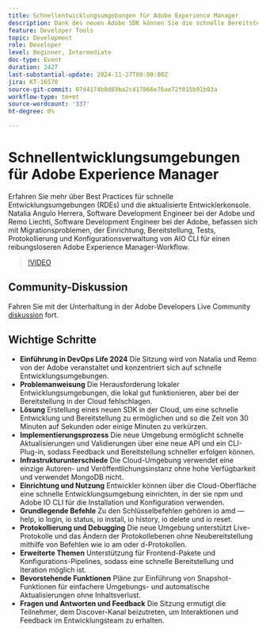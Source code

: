 ```yaml
---
title: Schnellentwicklungsumgebungen für Adobe Experience Manager
description: Dank des neuen Adobe SDK können Sie die schnelle Bereitstellung in Cloud-Umgebungen erleichtern, die Bereitstellungszeit erheblich verkürzen und schnelle Aktualisierungen, Live-Protokolle und erweiterte Konfigurationsoptionen unterstützen, wie in DevOps Life 2024 erläutert.
feature: Developer Tools
topic: Development
role: Developer
level: Beginner, Intermediate
doc-type: Event
duration: 2427
last-substantial-update: 2024-11-27T00:00:00Z
jira: KT-16570
source-git-commit: 07d4174b0d89ba2c417866e76ae72f015b91b03a
workflow-type: tm+mt
source-wordcount: '337'
ht-degree: 0%

---
```



# Schnellentwicklungsumgebungen für Adobe Experience Manager

Erfahren Sie mehr über Best Practices für schnelle Entwicklungsumgebungen (RDEs) und die aktualisierte Entwicklerkonsole. Natalia Angulo Herrera, Software Development Engineer bei der Adobe und Remo Liechti, Software Development Engineer bei der Adobe, befassen sich mit Migrationsproblemen, der Einrichtung, Bereitstellung, Tests, Protokollierung und Konfigurationsverwaltung von AIO CLI für einen reibungsloseren Adobe Experience Manager-Workflow.

>[!VIDEO](https://video.tv.adobe.com/v/3440397/?learn=on&enablevpops)


## Community-Diskussion

Fahren Sie mit der Unterhaltung in der Adobe Developers Live Community [diskussion](https://adobe.ly/3UJluDo) fort.

## Wichtige Schritte

* **Einführung in DevOps Life 2024** Die Sitzung wird von Natalia und Remo von der Adobe veranstaltet und konzentriert sich auf schnelle Entwicklungsumgebungen.
* **Problemanweisung** Die Herausforderung lokaler Entwicklungsumgebungen, die lokal gut funktionieren, aber bei der Bereitstellung in der Cloud fehlschlagen.
* **Lösung** Erstellung eines neuen SDK in der Cloud, um eine schnelle Entwicklung und Bereitstellung zu ermöglichen und so die Zeit von 30 Minuten auf Sekunden oder einige Minuten zu verkürzen.
* **Implementierungsprozess** Die neue Umgebung ermöglicht schnelle Aktualisierungen und Validierungen über eine neue API und ein CLI-Plug-in, sodass Feedback und Bereitstellung schneller erfolgen können.
* **Infrastrukturunterschiede** Die Cloud-Umgebung verwendet eine einzige Autoren- und Veröffentlichungsinstanz ohne hohe Verfügbarkeit und verwendet MongoDB nicht.
* **Einrichtung und Nutzung** Entwickler können über die Cloud-Oberfläche eine schnelle Entwicklungsumgebung einrichten, in der sie npm und Adobe IO CLI für die Installation und Konfiguration verwenden.
* **Grundlegende Befehle** Zu den Schlüsselbefehlen gehören io amd —help, io login, io status, io install, io history, io delete und io reset.
* **Protokollierung und Debugging** Die neue Umgebung unterstützt Live-Protokolle und das Ändern der Protokollebenen ohne Neubereitstellung mithilfe von Befehlen wie io am oder d-Protokollen.
* **Erweiterte Themen** Unterstützung für Frontend-Pakete und Konfigurations-Pipelines, sodass eine schnelle Bereitstellung und Iteration möglich ist.
* **Bevorstehende Funktionen** Pläne zur Einführung von Snapshot-Funktionen für einfachere Umgebungs- und automatische Aktualisierungen ohne Inhaltsverlust.
* **Fragen und Antworten und Feedback** Die Sitzung ermutigt die Teilnehmer, dem Discover-Kanal beizutreten, um Interaktionen und Feedback im Entwicklungsteam zu erhalten.